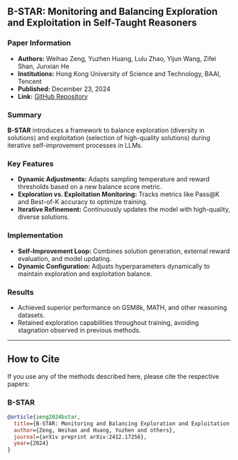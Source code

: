 ## **B-STAR: Monitoring and Balancing Exploration and Exploitation in Self-Taught Reasoners**

### Paper Information
- **Authors:** Weihao Zeng, Yuzhen Huang, Lulu Zhao, Yijun Wang, Zifei Shan, Junxian He
- **Institutions:** Hong Kong University of Science and Technology, BAAI, Tencent
- **Published:** December 23, 2024
- **Link:** [GitHub Repository](https://github.com/hkust-nlp/B-STaR)

### Summary
**B-STAR** introduces a framework to balance exploration (diversity in solutions) and exploitation (selection of high-quality solutions) during iterative self-improvement processes in LLMs.

### Key Features
- **Dynamic Adjustments:** Adapts sampling temperature and reward thresholds based on a new balance score metric.
- **Exploration vs. Exploitation Monitoring:** Tracks metrics like Pass@K and Best-of-K accuracy to optimize training.
- **Iterative Refinement:** Continuously updates the model with high-quality, diverse solutions.

### Implementation
- **Self-Improvement Loop:** Combines solution generation, external reward evaluation, and model updating.
- **Dynamic Configuration:** Adjusts hyperparameters dynamically to maintain exploration and exploitation balance.

### Results
- Achieved superior performance on GSM8k, MATH, and other reasoning datasets.
- Retained exploration capabilities throughout training, avoiding stagnation observed in previous methods.

---

## How to Cite
If you use any of the methods described here, please cite the respective papers:

### B-STAR
```bibtex
@article{zeng2024bstar,
  title={B-STAR: Monitoring and Balancing Exploration and Exploitation in Self-Taught Reasoners},
  author={Zeng, Weihao and Huang, Yuzhen and others},
  journal={arXiv preprint arXiv:2412.17256},
  year={2024}
}
```
